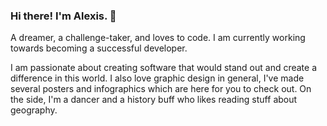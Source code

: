 ### Hi there! I'm Alexis. 👋

A dreamer, a challenge-taker, and loves to code. I am currently working towards becoming a successful developer.

I am passionate about creating software that would stand out and create a difference in this world. I also love graphic design in general, I've made several posters and infographics which are here for you to check out. On the side, I'm a dancer and a history buff who likes reading stuff about geography.

<!--
**alexiscacayuran/alexiscacayuran** is a ✨ _special_ ✨ repository because its `README.md` (this file) appears on your GitHub profile.

Here are some ideas to get you started:

- 🔭 I’m currently working on ...
- 🌱 I’m currently learning ...
- 👯 I’m looking to collaborate on ...
- 🤔 I’m looking for help with ...
- 💬 Ask me about ...
- 📫 How to reach me: ...
- 😄 Pronouns: ...
- ⚡ Fun fact: ...
-->
